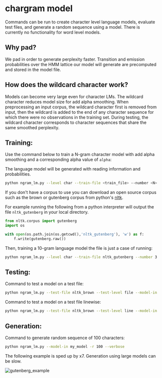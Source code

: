 # chargram model

Commands can be run to create character level language models, evaluate test files, and generate a random sequence using a model. There is currently no functionality for word level models.

## Why pad?

We pad in order to generate perplexity faster. Transition and emission probabilities over the HMM lattice our model will generate are precomputed and stored in the model file.

## How does the wildcard character work?

Models can become very large even for character LMs. The wildcard character reduces model size for add alpha smoothing. When preprocessing an input corpus, the wildcard character first is removed from input, then the wildcard is added to the end of any character sequence for which there were no observations in the training set. During testing, the wildcard character corresponds to character sequences that share the same smoothed perplexity.

## Training:

Use the command below to train a N-gram character model with add alpha smoothing and a corresponding alpha value of `alpha`:

The language model will be generated with reading information and probabilities.

```bash
python ngram_lm.py --level char --train-file <train_file> --number <N> --alpha <alpha> -o <model> --diacritics <diacritics_list> --wildcard "~" --verbose --punctuations <punctuation_list> --lower
```

If you don't have a corpus to use you can download an open source corpus such as the brown or gutenberg corpus from python's [nltk](https://www.nltk.org/).

For example running the following from a python interpreter will output the file `nltk_gutenberg` in your local directory.

```python
from nltk.corpus import gutenberg
import os

with open(os.path.join(os.getcwd(),'nltk_gutenberg'), 'w') as f:
    f.write(gutenberg.raw())

```

Then, training a 10-gram language model the file is just a case of running:

```bash
python ngram_lm.py --level char --train-file nltk_gutenberg --number 3 --alpha 0.3 -o gutenberg_model --diacritics ./diacritics/en-GB --wildcard "~" --verbose --punctuations punctuations/set1 --lower
```


## Testing:

Command to test a model on a test file:
```bash
python ngram_lm.py --test-file nltk_brown --test-level file --model-in gutenberg_model --verbose
```

Command to test a model on a test file linewise:
```bash
python ngram_lm.py --test-file nltk_brown --test-level line --model-in gutenberg_model --verbose
```

## Generation:

Command to generate random sequence of 100 characters:

```bash
python ngram_lm.py --model-in my_model -r 100 --verbose
```
The following example is sped up by x7. Generation using large models can be slow.

![gutenberg_example](https://github.com/klebster2/perplexity-toolkit/blob/master/gutenberg_example.gif "An example of generating characters using a 10-gram gutenberg model")
